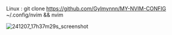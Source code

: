 Linux : git clone https://github.com/Gylmynnn/MY-NVIM-CONFIG ~/.config/nvim && nvim


![241207_17h37m29s_screenshot](https://github.com/user-attachments/assets/208149b8-c27e-4c09-957b-c8a06b518bf3)
